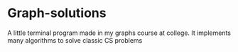 # Graph-solutions
A little terminal program made in my graphs course at college. It implements many algorithms to solve classic CS problems
